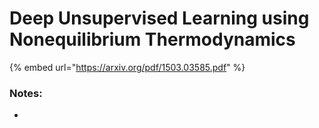 # Deep Unsupervised Learning using Nonequilibrium Thermodynamics

{% embed url="https://arxiv.org/pdf/1503.03585.pdf" %}

### Notes:

*
